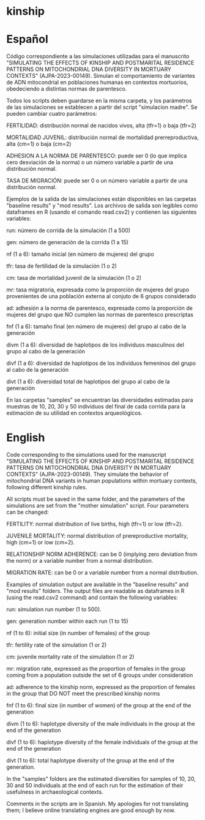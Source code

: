 # kinship
# Español

Código correspondiente a las simulaciones utilizadas para el manuscrito "SIMULATING THE EFFECTS OF KINSHIP AND POSTMARITAL RESIDENCE PATTERNS ON MITOCHONDRIAL DNA DIVERSITY IN MORTUARY CONTEXTS" (AJPA-2023-00149). Simulan el comportamiento de variantes de ADN mitocondrial en poblaciones humanas en contextos mortuorios, obedeciendo a distintas normas de parentesco.

Todos los scripts deben guardarse en la misma carpeta, y los parámetros de las simulaciones se establecen a partir del script "simulacion madre". Se pueden cambiar cuatro parámetros:

FERTILIDAD: distribución normal de nacidos vivos, alta (tfr=1) o baja (tfr=2)

MORTALIDAD JUVENIL: distribución normal de mortalidad prerreproductiva, alta (cm=1) o baja (cm=2)

ADHESION A LA NORMA DE PARENTESCO: puede ser 0 (lo que implica cero desviación de la norma) o un número variable a partir de una distribución normal.

TASA DE MIGRACIÓN: puede ser 0 o un número variable a partir de una distribución normal.

Ejemplos de la salida de las simulaciones están disponibles en las carpetas "baseline results" y "mod results". Los archivos de salida son legibles como dataframes en R (usando el comando read.csv2) y contienen las siguientes variables:

run: número de corrida de la simulación (1 a 500)

gen: número de generación de la corrida (1 a 15)

nf (1 a 6): tamaño inicial (en número de mujeres) del grupo

tfr: tasa de fertilidad de la simulación (1 o 2)

cm: tasa de mortalidad juvenil de la simulación (1 o 2)

mr: tasa migratoria, expresada como la proporción de mujeres del grupo provenientes de una población externa al conjuto de 6 grupos considerado

ad: adhesión a la norma de parentesco, expresada como la proporción de mujeres del grupo que NO cumplen las normas de parentesco prescriptas 

fnf (1 a 6): tamaño final (en número de mujeres) del grupo al cabo de la generación

divm (1 a 6): diversidad de haplotipos de los individuos masculinos del grupo al cabo de la generación

divf (1 a 6): diversidad de haplotipos de los individuos femeninos del grupo al cabo de la generación

divt (1 a 6): diversidad total de haplotipos del grupo al cabo de la generación

En las carpetas "samples" se encuentran las diversidades estimadas para muestras de 10, 20, 30 y 50 individuos del final de cada corrida para la estimación de su utilidad en contextos arqueológicos.

# English

Code corresponding to the simulations used for the manuscript "SIMULATING THE EFFECTS OF KINSHIP AND POSTMARITAL RESIDENCE PATTERNS ON MITOCHONDRIAL DNA DIVERSITY IN MORTUARY CONTEXTS" (AJPA-2023-00149). They simulate the behavior of mitochondrial DNA variants in human populations within mortuary contexts, following different kinship rules.

All scripts must be saved in the same folder, and the parameters of the simulations are set from the "mother simulation" script. Four parameters can be changed:

FERTILITY: normal distribution of live births, high (tfr=1) or low (tfr=2).

JUVENILE MORTALITY: normal distribution of prereproductive mortality, high (cm=1) or low (cm=2).

RELATIONSHIP NORM ADHERENCE: can be 0 (implying zero deviation from the norm) or a variable number from a normal distribution.

MIGRATION RATE: can be 0 or a variable number from a normal distribution.

Examples of simulation output are available in the "baseline results" and "mod results" folders. The output files are readable as dataframes in R (using the read.csv2 command) and contain the following variables:

run: simulation run number (1 to 500).

gen: generation number within each run (1 to 15)

nf (1 to 6): initial size (in number of females) of the group

tfr: fertility rate of the simulation (1 or 2)

cm: juvenile mortality rate of the simulation (1 or 2)

mr: migration rate, expressed as the proportion of females in the group coming from a population outside the set of 6 groups under consideration

ad: adherence to the kinship norm, expressed as the proportion of females in the group that DO NOT meet the prescribed kinship norms 

fnf (1 to 6): final size (in number of women) of the group at the end of the generation

divm (1 to 6): haplotype diversity of the male individuals in the group at the end of the generation

divf (1 to 6): haplotype diversity of the female individuals of the group at the end of the generation

divt (1 to 6): total haplotype diversity of the group at the end of the generation.

In the "samples" folders are the estimated diversities for samples of 10, 20, 30 and 50 individuals at the end of each run for the estimation of their usefulness in archaeological contexts.

Comments in the scripts are in Spanish. My apologies for not translating them; I believe online translating engines are good enough by now.
